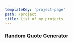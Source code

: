 ```yaml
---
templateKey: 'project-page'
path: /project
title: List of my projects
---
```

### Random Quote Generator